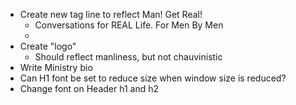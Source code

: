 - Create new tag line to reflect Man! Get Real!
    - Conversations for REAL Life. For Men By Men
    - 
- Create "logo"
    - Should reflect manliness, but not chauvinistic
- Write Ministry bio
- Can H1 font be set to reduce size when window size is reduced?
- Change font on Header h1 and h2
